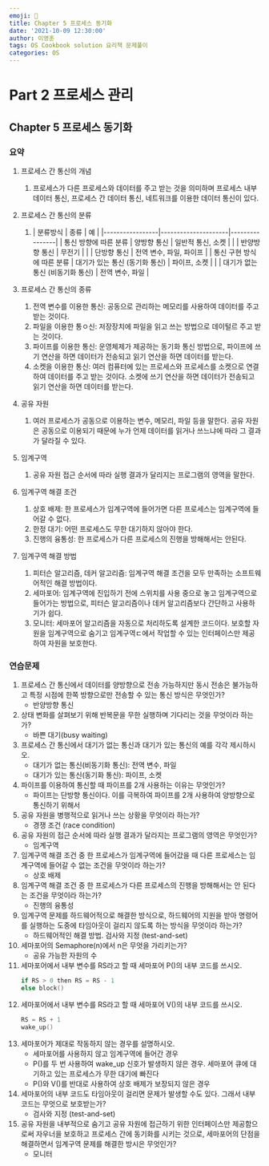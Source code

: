 ```yaml
---
emoji: 🔮
title: Chapter 5 프로세스 동기화
date: '2021-10-09 12:30:00'
author: 이영훈
tags: OS Cookbook solution 요리책 문제풀이
categories: OS
---
```


# Part 2 프로세스 관리

## Chapter 5 프로세스 동기화

### 요약

1. 프로세스 간 통신의 개념
    1. 프로세스가 다른 프로세스와 데이터를 주고 받는 것을 의미하며 프로세스 내부 데이터 통신, 프로세스 간 데이터 통신, 네트워크를 이용한 데이터 통신이 있다.
2. 프로세스 간 통신의 분류
    1. | 분류방식            | 종류                  | 예              |
             |-----------------|---------------------|----------------|
       | 통신 방향에 따른 분류    | 양방향 통신              | 일반적 통신, 소켓     |
       |                 | 반양방향 통신             | 무전기            |
       |                 | 단방향 통신              | 전역 변수, 파일, 파이프 |
       | 통신 구현 방식에 따른 분류 | 대기가 있는 통신 (동기화 통신)  | 파이프, 소켓        |
       |                 | 대기가 없는 통신 (비동기화 통신) | 전역 변수, 파일      |

3. 프로세스 간 통신의 종류
    1. 전역 변수를 이용한 통신: 공동으로 관리하는 메모리를 사용하여 데이터를 주고받는 것이다.
    2. 파일을 이용한 통ㅇ신: 저장장치에 파일을 읽고 쓰는 방법으로 데이털르 주고 받는 것이다.
    3. 파이프를 이용한 통신: 운영체제가 제공하는 동기화 통신 방법으로, 파이프에 쓰기 연산을 하면 데이터가 전송되고 읽기 연산을 하면 데이터를 받는다.
    4. 소켓을 이용한 통신: 여러 컴퓨터에 있는 프로세스와 프로세스를 소켓으로 연결하여 데이터를 주고 받는 것이다. 소켓에 쓰기 연산을 하면 데이터가 전송되고 읽기 연산을 하면 데이터를 받는다.
4. 공유 자원
    1. 여러 프로세스가 공동으로 이용하는 변수, 메모리, 파일 등을 말한다. 공유 자원은 공동으로 이용되기 때문에 누가 언제 데이터를 읽거나 쓰느냐에 따라 그 결과가 달라질 수 있다.
5. 임계구역
    1. 공유 자원 접근 순서에 따라 실행 결과가 달리지는 프로그램의 영역을 말한다.
6. 임계구역 해결 조건
    1. 상호 배제: 한 프로세스가 임계구역에 들어가면 다른 프로세스는 임계구역에 들어갈 수 없다.
    2. 한정 대기: 어떤 프로세스도 무한 대기하지 않아야 한다.
    3. 진행의 융통성: 한 프로세스가 다른 프로세스의 진행을 방해해서는 안된다.
7. 임계구역 해결 방법
    1. 피터슨 알고리즘, 데커 알고리즘: 임계구역 해결 조건을 모두 만족하는 소프트웨어적인 해결 방법이다.
    2. 세마포어: 임계구역에 진입하기 전에 스위치를 사용 중으로 놓고 임계구역으로 들어가는 방법으로, 피터슨 알고리즘이나 데커 알고리즘보다 간단하고 사용하기가 쉽다.
    3. 모니터: 세마포어 알고리즘을 자동으로 처리하도록 설계한 코드이다. 보호할 자원을 임계구역으로 숨기고 임계구역ㄷ에서 작업할 수 있는 인터페이스만 제공하여 자원을 보호한다.

### 연습문제

1. 프로세스 간 통신에서 데이터를 양방향으로 전송 가능하지만 동시 전송은 불가능하고 특정 시점에 한쪽 방향으로만 전송할 수 있는 통신 방식은 무엇인가?
    - 반양방향 통신
2. 상태 변화를 살펴보기 위해 반복문을 무한 실행하며 기다리는 것을 무엇이라 하는가?
    - 바쁜 대기(busy waiting)
3. 프로세스 간 통신에서 대기가 없는 통신과 대기가 있는 통신의 예를 각각 제시하시오.
    - 대기가 없는 통신(비동기화 통신): 전역 변수, 파일
    - 대기가 있는 통신(동기화 통신): 파이프, 소켓
4. 파이프를 이용하여 통신할 때 파이프를 2개 사용하는 이유는 무엇인가?
    - 파이프는 단방향 통신이다. 이를 극복하여 파이프를 2개 사용하여 양방향으로 통신하기 위해서
5. 공유 자원을 병행적으로 읽거나 쓰는 상황을 무엇이라 하는가?
    - 경쟁 조건 (race condition)
6. 공유 자원의 접근 순서에 따라 실행 결과가 달라지는 프로그램의 영역은 무엇인가?
    - 임계구역
7. 임계구역 해결 조건 중 한 프로세스가 임계구역에 들어갔을 때 다른 프로세스는 임계구역에 들어갈 수 없는 조건을 무엇이라 하는가?
    - 상호 배제
8. 임계구역 해결 조건 중 한 프로세스가 다른 프로세스의 진행을 방해해서는 안 된다는 조건을 무엇이라 하는가?
    - 진행의 융통성
9. 임계구역 문제를 하드웨어적으로 해결한 방식으로, 하드웨어의 지원을 받아 명령어를 실행하는 도중에 타임아웃이 걸리지 않도록 하는 방식을 무엇이라 하는가?
    - 하드웨어적인 해결 방법. 검사와 지정 (test-and-set)
10. 세마포어의 Semaphore(n)에서 n은 무엇을 가리키는가?
    - 공유 가능한 자원의 수
11. 세마포어에서 내부 변수를 RS라고 할 때 세마포어 P()의 내부 코드를 쓰시오.
    ```c
    if RS > 0 then RS = RS - 1 
    else block()
    ```
12. 세마포어에서 내부 변수를 RS라고 할 때 세마포어 V()의 내부 코드를 쓰시오.
    ```c
    RS = RS + 1
    wake_up()
    ```
13. 세마포어가 제대로 작동하지 않는 경우를 설명하시오.
    - 세마포어를 사용하지 않고 임계구역에 들어간 경우
    - P()를 두 번 사용하여 wake_up 신호가 발생하지 않은 경우. 세마포어 큐에 대기하고 있는 프로세스가 무한 대기에 빠진다
    - P()와 V()를 반대로 사용하여 상호 배제가 보장되지 않은 경우
14. 세마포어의 내부 코드도 타임아웃이 걸리면 문제가 발생할 수도 있다. 그래서 내부 코드는 무엇으로 보호받는가?
    - 검사와 지정 (test-and-set)
15. 공유 자원을 내부적으로 숨기고 공유 자원에 접근하기 위한 인터페이스만 제공함으로써 자우너을 보호하고 프로세스 간에 동기화를 시키는 것으로, 세마포어의 단점을 해결하면서 임계구역 문제를 해결한 방시은 무엇인가?
    - 모니터

